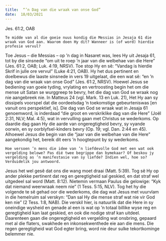 ```yaml
---
title:  “’n Dag van die wraak van onse God”
date:  18/03/2021
---
```


Jes. 61:2, OAB

`Te midde van al die goeie nuus kondig die Messias in Jesaja 61 die wraak van God aan. Waarom doen Hy dit? Wanneer is (of word) hierdie profesie vervul?`

Toe Jesus – die Messias – op ’n dag in Nasaret was, lees Hy uit Jesaja 61, tot by die sinsnede “om uit te roep ’n jaar van die welbehae van die Here” (Jes. 61:2, OAB; Luk. 4:19, NRSV). Toe stop Hy en sê: “Vandag is hierdie Skrif in julle ore vervul” (Luke 4:21, OAB). Hy het dus pertinent en doelbewus die laaste sinsnede in vers 19 uitgelaat, die een wat sê: “en ’n dag van die wraak van onse God” (Jes. 61:2, NRSV). Hoewel Jesus se bediening van goeie tyding, vrylating en vertroosting begin het om die mense uit Satan se wurggreep te bevry, het die dag van God se wraak nog nie aangebreek nie. In Matteus 24 (vgl. Mark. 13 en Luk. 21), Het Hy aan sy dissipels voorspel dat die oordeelsdag ’n toekomstige gebeurteniswas [en vanuit ons perspektief, is]. Die dag van God se wraak wat in Jesaja 61 genoemword, is inderdaad “die groot en verskriklike dag van die Here” (Joël 2:31, NLV; Mal. 4:5), wat in vervulling gaan met Christus se wederkoms. Op daardie dag gaan Hy die aarde van ongeregtigheid bevry, sy vyande oorwin, en sy oorblyfsel-kinders bevry (Op. 19; vgl. Dan. 2:44 en 45). Alhoewel Jesus die begin van die “jaar van die welbehae van die Here” aangekondig het, bereik dit eers ’n hoogtepunt by sy wederkoms.

`Hoe versoen ’n mens die idee van ’n liefdevolle God met een wat ook vergelding belowe? Pas dié twee begrippe dan bymekaar? Of beskou jy vergelding as ’n manifestasie van sy liefde? Indien wel, hoe so? Verduidelik jou antwoord.`

Jesus het wel gesê dat ons die wang moet draai (Matt. 5:39). Tog sê Hy op ander plekke pertinent dat reg en geregtigheid sal geskied, en dat straf wel uitgedeel sal word (Matt. 8:12). Nietemin vermaan Paulus die gelowige: “Kyk dat niemand weerwraak neem nie” (1 Tess. 5:15, NLV). Tog het hy die volgende te sê gehad oor die wederkoms, die dag wat Jesus met vuurvlam in die hemelruim sal verskyn: “Dan sal Hy die mense straf wat nie vir God ken nie” (2 Tess. 1:8, NAB). Die verskil hier, is natuurlik dat die Here in sy oneindige wysheid en genade al een is wat op ’n totaal billike wyse reg en geregtigheid kan laat geskied, en ook die nodige straf kan uitdeel. Daarenteen gaan die ongeregtigheid en vergelding wat onsbring, gepaard met al die flaters, swakhede en inkonsekwenthede eie aan die mens. Die regen geregtigheid wat God egter bring, word nie deur sulke tekortkominge belemmer nie.